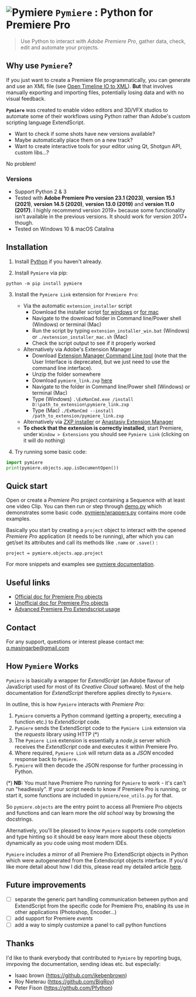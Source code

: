# ![Pymiere](https://raw.githubusercontent.com/qmasingarbe/pymiere/master/logo.png) ```Pymiere``` : Python for Premiere Pro
> Use Python to interact with _Adobe Premiere Pro_, gather data, check, edit and automate your projects.

## Why use ```Pymiere```?
If you just want to create a Premiere file programmatically, you can  generate and use an XML file (see [Open Timeline IO to XML](https://opentimelineio.readthedocs.io/en/latest/tutorials/adapters.html#final-cut-pro-xml)). **But** that involves manually exporting and importing files, potentially losing data and with no visual feedback.

**```Pymiere```** was created to enable video editors and 3D/VFX studios to automate some of their workflows using Python rather than Adobe's custom scripting language ExtendScript.

- Want to check if some shots have new versions available?
- Maybe automatically place them on a new track?
- Want to create interactive tools for your editor using Qt, Shotgun API, custom libs...?

No problem!

### Versions
  * Support Python 2 & 3
  * Tested with **Adobe Premiere Pro version 23.1 (2023)**, **version 15.1 (2021)**, **version 14.5 (2020)**, **version 13.0 (2019)** and **version 11.0 (2017)**. I highly recommend version 2019+ because some functionality isn't available in the previous versions. It should work for version 2017+ though.
  * Tested on Windows 10 & macOS Catalina


## Installation

  1. Install [Python](https://www.python.org/downloads) if you haven't already.

  2. Install `Pymiere` via pip:

    python -m pip install pymiere

  3. Install the `Pymiere Link` extension for `Premiere Pro`:
      * Via the automatic `extension_installer` script
        - Download the installer script [for windows](https://raw.githubusercontent.com/qmasingarbe/pymiere/master/extension_installer_win.bat) or [for mac](https://raw.githubusercontent.com/qmasingarbe/pymiere/master/extension_installer_mac.sh)
        - Navigate to the download folder in Command line/Power shell (Windows) or terminal (Mac)
        - Run the script by typing `extension_installer_win.bat` (Windows) or `./extension_installer_mac.sh` (Mac)
        - Check the script output to see if it properly worked 
      * Alternatively via Adobe's Extension Manager
        - Download [Extension Manager Command Line tool](https://partners.adobe.com/exchangeprogram/creativecloud/support/exman-com-line-tool.html) (note that the User Interface is deprecated, but we just need to use the command line interface).
        - Unzip the folder somewhere
        - Download `pymiere_link.zxp` [here](https://github.com/qmasingarbe/pymiere/blob/master/pymiere_link.zxp)
        - Navigate to the folder in Command line/Power shell (Windows) or terminal (Mac)
        - Type (Windows) `.\ExManCmd.exe /install D:\path_to_extension\pymiere_link.zxp`
        - Type (Mac) `./ExManCmd --install /path_to_extension/pymiere_link.zxp`
      * Alternatively via [ZXP installer](https://aescripts.com/learn/zxp-installer/) or [Anastasiy Extension Manager](http://install.anastasiy.com)
      * **To check that the extension is correctly installed**, start Premiere, under `Window > Extensions` you should see `Pymiere Link` (clicking on it will do nothing)


  4. Try running some basic code:
```python
import pymiere
print(pymiere.objects.app.isDocumentOpen())
```

## Quick start
Open or create a _Premiere Pro_ project containing a Sequence with at least one video Clip. You can then run or step through [demo.py](https://github.com/qmasingarbe/pymiere/blob/master/demo.py) which demonstrates some basic code. [pymiere/wrappers.py](https://github.com/qmasingarbe/pymiere/blob/master/pymiere/wrappers.py) contains more code examples.

Basically you start by creating a ```project``` object to interact with the opened _Premiere Pro_ application (it needs to be running), after which you can get/set its attributes and call its methods like ```.name``` or ```.save()``` :

    project = pymiere.objects.app.project

For more snippets and examples see [pymiere documentation](https://github.com/qmasingarbe/pymiere/blob/master/example_and_documentation.md).

## Useful links
* [Official doc for Premiere Pro objects](http://ppro.aenhancers.com/)
* [Unofficial doc for Premiere Pro objects](http://www.brysonmichael.com/premiereapi/objects)
* [Advanced Premiere Pro Extendscript usage](https://github.com/Adobe-CEP/Samples/blob/master/PProPanel/jsx/PPRO/Premiere.jsx)

## Contact
For any support, questions or interest please contact me: <a href="mailto:q.masingarbe@gmail.com">q.masingarbe@gmail.com</a>

## How ```Pymiere``` Works
```Pymiere``` is basically a wrapper for _ExtendScript_ (an Adobe flavour of JavaScript used for most of its _Creative Cloud_ software).  Most of the help documentation for _ExtendScript_ therefore applies directly to ```Pymiere```.

In outline, this is how ```Pymiere``` interacts with _Premiere Pro_:
1. ```Pymiere``` converts a Python command (getting a property, executing a function etc.) to _ExtendScript_ code.
2. ```Pymiere``` sends the ExtendScript code to the `Pymiere Link` extension via the _requests_ library using HTTP (*)
3. The `Pymiere Link` extension is essentially a _node.js_ server which receives the _ExtendScript_ code and executes it within Premiere Pro.
4. Where required, `Pymiere Link` will return data as a _JSON_ encoded response back to ```Pymiere```.
5. ```Pymiere``` will then decode the JSON response for further processing in Python.

(*) **NB:** You must have Premiere Pro running for ```Pymiere``` to work - it's can't run "headlessly".  If your script needs to know if Premiere Pro is running, or start it, some functions are included in `pymiere/exe_utils.py` for that.

So `pymiere.objects` are the entry point to access all Premiere Pro objects and functions and can learn more the _old school_ way by browsing the docstrings.

Alternatively, you'll be pleased to know ```Pymiere``` supports code completion and type hinting so it should be easy learn more about these objects dynamically as you code using most modern IDEs.

```Pymiere``` includes a mirror of all Premiere Pro ExtendScript objects in Python which were autogenerated from the Extendscript objects interface.  If you'd like more detail about how I did this, please read my detailed article [here](https://www.linkedin.com/pulse/python-control-adobe-applications-quentin-masingarbe/).

## Future improvements
 - [ ] separate the generic part handling communication between python and ExtendScript from the specific code for Premiere Pro, enabling its use in other applications (Photoshop, Encoder...)
 - [ ] add support for Premiere _events_
 - [ ] add a way to simply customize a panel to call python functions

 ## Thanks
 I'd like to thank everybody that contributed to ```Pymiere``` by reporting bugs, imrpoving the documentation, sending ideas etc. but especially:
 - Isaac brown (https://github.com/ikebenbrown)
 - Roy Nieterau (https://github.com/BigRoy)
 - Peter Fison (https://github.com/Pfython)
